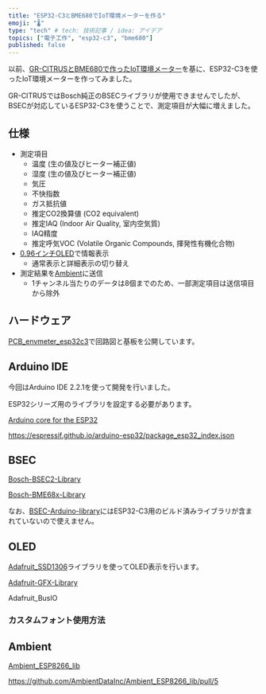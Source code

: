 ```yaml
---
title: "ESP32-C3とBME680でIoT環境メーターを作る"
emoji: "🌡"
type: "tech" # tech: 技術記事 / idea: アイデア
topics: ["電子工作", "esp32-c3", "bme680"]
published: false
---
```


以前、[GR-CITRUSとBME680で作ったIoT環境メーター](https://zenn.dev/k_takata/books/d5c77046e634bb/viewer/05_i2c_bme680)を基に、ESP32-C3を使ったIoT環境メーターを作ってみました。

GR-CITRUSではBosch純正のBSECライブラリが使用できませんでしたが、BSECが対応しているESP32-C3を使うことで、測定項目が大幅に増えました。


## 仕様

* 測定項目
  - 温度 (生の値及びヒーター補正値)
  - 湿度 (生の値及びヒーター補正値)
  - 気圧
  - 不快指数
  - ガス抵抗値
  - 推定CO2換算値 (CO2 equivalent)
  - 推定IAQ (Indoor Air Quality, 室内空気質)
  - IAQ精度
  - 推定呼気VOC (Volatile Organic Compounds, 揮発性有機化合物)
* [0.96インチOLED](https://akizukidenshi.com/catalog/g/g112031/)で情報表示
  - 通常表示と詳細表示の切り替え
* 測定結果を[Ambient](https://ambient.io/)に送信
  - 1チャンネル当たりのデータは8個までのため、一部測定項目は送信項目から除外


## ハードウェア

[PCB_envmeter_esp32c3](https://github.com/k-takata/PCB_envmeter_esp32c3)で回路図と基板を公開しています。


## Arduino IDE

今回はArduino IDE 2.2.1を使って開発を行いました。

ESP32シリーズ用のライブラリを設定する必要があります。

[Arduino core for the ESP32](https://github.com/espressif/arduino-esp32)

https://espressif.github.io/arduino-esp32/package_esp32_index.json



## BSEC

[Bosch-BSEC2-Library](https://github.com/boschsensortec/Bosch-BSEC2-Library)

[Bosch-BME68x-Library](https://github.com/BoschSensortec/Bosch-BME68x-Library)


なお、[BSEC-Arduino-library](https://github.com/boschsensortec/BSEC-Arduino-library)にはESP32-C3用のビルド済みライブラリが含まれていないので使えません。




## OLED

[Adafruit_SSD1306](https://github.com/adafruit/Adafruit_SSD1306)ライブラリを使ってOLED表示を行います。

[Adafruit-GFX-Library](https://github.com/adafruit/Adafruit-GFX-Library)

Adafruit_BusIO



### カスタムフォント使用方法



## Ambient

[Ambient_ESP8266_lib](https://github.com/AmbientDataInc/Ambient_ESP8266_lib)


https://github.com/AmbientDataInc/Ambient_ESP8266_lib/pull/5
